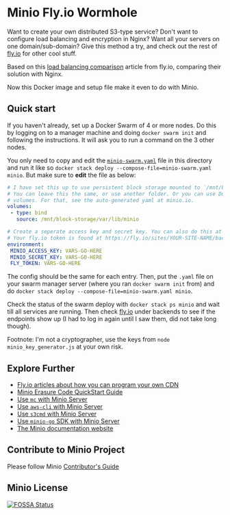 # Minio Fly.io Wormhole

Want to create your own distributed S3-type service? Don't want to configure load balancing and encryption in Nginx? Want all your servers on one domain/sub-domain? Give this method a try, and check out the rest of [fly.io](https://fly.io) for other cool stuff.

Based on this [load balancing comparison](https://fly.io/articles/load-balancing-a-fleet-of-docker-containers-using-fly/) article from fly.io, comparing their solution with Nginx.

Now this Docker image and setup file make it even to do with Minio.

## Quick start

If you haven't already, set up a Docker Swarm of 4 or more nodes. Do this by logging on to a manager machine and doing `docker swarm init` and following the instructions. It will ask you to run a command on the 3 other nodes.

You only need to copy and edit the [`minio-swarm.yaml`](minio-swarm.yaml) file in this directory and run it like so `docker stack deploy --compose-file=minio-swarm.yaml minio`. But make sure to **edit** the file as below:

```yaml
# I have set this up to use persistent block storage mounted to `/mnt/block-storage/var/lib/minio`.
# You can leave this the same, or use another folder. Or you can use Docker
# volumes. For that, see the auto-generated yaml at minio.io.
volumes:
 - type: bind
   source: /mnt/block-storage/var/lib/minio
```

```yaml
# Create a seperate access key and secret key. You can also do this at minio.io. I've included a node script to do the same: minio_key_generator.js (see footnote)
# Your fly.io token is found at https://fly.io/sites/YOUR-SITE-NAME/backends/ (and click on your backend, then "Show Agent Token")
environment:
 MINIO_ACCESS_KEY: VARS-GO-HERE
 MINIO_SECRET_KEY: VARS-GO-HERE
 FLY_TOKEN: VARS-GO-HERE
```

The config should be the same for each entry. Then, put the `.yaml` file on your swarm manager server (where you ran `docker swarm init` from) and do `docker stack deploy --compose-file=minio-swarm.yaml minio`.

Check the status of the swarm deploy with `docker stack ps minio` and wait till all services are running. Then check [fly.io](https://fly.io/sites) under backends to see if the endpoints show up (I had to log in again until I saw them, did not take long though).

Footnote: I'm not a cryptographer, use the keys from `node minio_key_generator.js` at your own risk. 

## Explore Further
- [Fly.io articles about how you can program your own CDN](https://fly.io/articles/)
- [Minio Erasure Code QuickStart Guide](https://docs.minio.io/docs/minio-erasure-code-quickstart-guide)
- [Use `mc` with Minio Server](https://docs.minio.io/docs/minio-client-quickstart-guide)
- [Use `aws-cli` with Minio Server](https://docs.minio.io/docs/aws-cli-with-minio)
- [Use `s3cmd` with Minio Server](https://docs.minio.io/docs/s3cmd-with-minio)
- [Use `minio-go` SDK with Minio Server](https://docs.minio.io/docs/golang-client-quickstart-guide)
- [The Minio documentation website](https://docs.minio.io)

## Contribute to Minio Project
Please follow Minio [Contributor's Guide](https://github.com/minio/minio/blob/master/CONTRIBUTING.md)

## Minio License
[![FOSSA Status](https://app.fossa.io/api/projects/git%2Bgithub.com%2Fminio%2Fminio.svg?type=large)](https://app.fossa.io/projects/git%2Bgithub.com%2Fminio%2Fminio?ref=badge_large)
